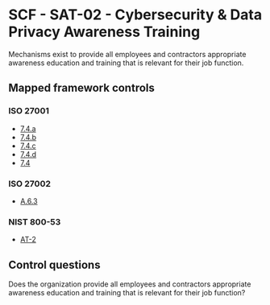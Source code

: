 # SCF - SAT-02 - Cybersecurity & Data Privacy Awareness Training
Mechanisms exist to provide all employees and contractors appropriate awareness education and training that is relevant for their job function. 
## Mapped framework controls
### ISO 27001
- [7.4.a](../iso27001/7.md#74a)
- [7.4.b](../iso27001/7.md#74b)
- [7.4.c](../iso27001/7.md#74c)
- [7.4.d](../iso27001/7.md#74d)
- [7.4](../iso27001/7.md#74)
  
### ISO 27002
- [A.6.3](../iso27002/a-6.md#a63)
  
### NIST 800-53
- [AT-2](../nist80053/at-2.md)
  
## Control questions
Does the organization provide all employees and contractors appropriate awareness education and training that is relevant for their job function? 
  